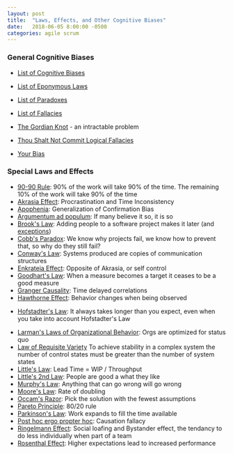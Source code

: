 ```yaml
---
layout: post
title:  "Laws, Effects, and Other Cognitive Biases"
date:   2018-06-05 8:00:00 -0500
categories: agile scrum
---
```


### General Cognitive Biases

* [List of Cognitive Biases](https://en.wikipedia.org/wiki/List_of_cognitive_biases)
* [List of Eponymous Laws](https://en.wikipedia.org/wiki/List_of_eponymous_laws)
* [List of Paradoxes](https://en.wikipedia.org/wiki/List_of_paradoxes)
* [List of Fallacies](https://en.wikipedia.org/wiki/List_of_fallacies)
* [The Gordian Knot](https://en.wikipedia.org/wiki/Gordian_Knot) - an intractable problem

* [Thou Shalt Not Commit Logical Fallacies](https://yourlogicalfallacyis.com/)
* [Your Bias](https://yourbias.is)
 
### Special Laws and Effects

* [90-90 Rule](https://en.wikipedia.org/wiki/Ninety-ninety_rule): 90% of the work will take 90% of the time.  The remaining 10% of the work will take 90% of the time
* [Akrasia Effect](https://jamesclear.com/akrasia): Procrastination and Time Inconsistency
* [Apophenia](https://en.wikipedia.org/wiki/Apophenia): Generalization of Confirmation Bias
* [Argumentum ad populum](https://en.wikipedia.org/wiki/Argumentum_ad_populum): If many believe it so, it is so
* [Brook's Law](https://en.wikipedia.org/wiki/Brooks%27s_law): Adding people to a software project makes it later (and [exceptions](http://scottberkun.com/2006/exceptions-to-brooks-law/))
* [Cobb's Paradox](https://mosaicprojects.wordpress.com/2011/11/26/cobbs-paradox-is-alive-and-well/): We know why projects fail, we know how to prevent that, so why do they still fail?
* [Conway's Law](https://en.wikipedia.org/wiki/Conway%27s_law): Systems produced are copies of communication structures
* [Enkrateia Effect](https://en.wikipedia.org/wiki/Enkrateia): Opposite of Akrasia, or self control
* [Goodhart's Law](https://en.wikipedia.org/wiki/Goodhart%27s_law): When a measure becomes a target it ceases to be a good measure
* [Granger Causality](https://en.wikipedia.org/wiki/Granger_causality): Time delayed correlations
* [Hawthorne Effect](https://en.wikipedia.org/wiki/Hawthorne_effect): Behavior changes when being observed
+ [Hofstadter's Law](https://en.wikipedia.org/wiki/Hofstadter%27s_law): It always takes longer than you expect, even when you take into account Hofstadter's Law
* [Larman's Laws of Organizational Behavior](http://www.craiglarman.com/wiki/index.php?title=Larman%27s_Laws_of_Organizational_Behavior): Orgs are optimized for status quo
* [Law of Requisite Variety](https://en.wikipedia.org/wiki/Variety_(cybernetics)#Law_of_Requisite_Variety) To achieve stability in a complex system the number of control states must be greater than the number of system states
* [Little's Law](https://en.wikipedia.org/wiki/Little%27s_law): Lead Time = WIP / Throughput
* [Little's 2nd Law](https://www.leanagiletraining.com/littles-second-law/littles-second-law-2/): People are good a what they like
* [Murphy's Law](https://en.wikipedia.org/wiki/Murphy%27s_law): Anything that can go wrong will go wrong
* [Moore's Law](https://en.wikipedia.org/wiki/Moore%27s_law): Rate of doubling
* [Occam's Razor](https://en.wikipedia.org/wiki/Occam%27s_razor): Pick the solution with the fewest assumptions
* [Pareto Principle](https://en.wikipedia.org/wiki/Pareto_principle): 80/20 rule
* [Parkinson's Law](https://en.wikipedia.org/wiki/Parkinson%27s_law): Work expands to fill the time available
* [Post hoc ergo propter hoc](https://en.wikipedia.org/wiki/Post_hoc_ergo_propter_hoc): Causation fallacy
* [Ringelmann Effect](https://en.wikipedia.org/wiki/Ringelmann_effect): Social loafing and Bystander effect, the tendancy to do less individually when part of a team
* [Rosenthal Effect](https://en.wikipedia.org/wiki/Pygmalion_effect): Higher expectations lead to increased performance